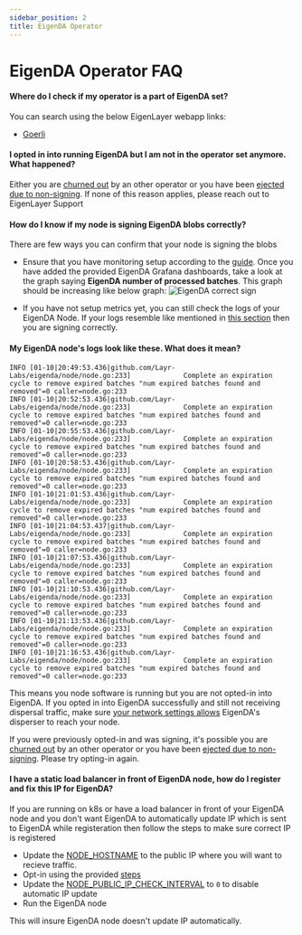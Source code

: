 ```yaml
---
sidebar_position: 2
title: EigenDA Operator
---
```


# EigenDA Operator FAQ


#### Where do I check if my operator is a part of EigenDA set?
You can search using the below EigenLayer webapp links:
* [Goerli](https://goerli.eigenlayer.xyz/avs/eigenda)

#### I opted in into running EigenDA but I am not in the operator set anymore. What happened?
Either you are [churned out](../operator-guides/avs-installation-and-registration/eigenda-operator-guide/README.md#eigenda-churn-approver) by an other operator or you have been [ejected due to non-signing](../operator-guides/avs-installation-and-registration/eigenda-operator-guide/ejection-non-signing.md). If none of this reason applies, please reach out to EigenLayer Support

#### How do I know if my node is signing EigenDA blobs correctly?
There are few ways you can confirm that your node is signing the blobs

* Ensure that you have monitoring setup according to the [guide](../operator-guides/avs-installation-and-registration/eigenda-operator-guide/eigenda-metrics-and-monitoring.md). Once you have added the provided EigenDA Grafana dashboards, take a look at the graph saying **EigenDA number of processed batches**. This graph should be increasing like below graph:
![EigenDA correct sign](/img/operator-guides/avs-installation-and-registration/eigenda-operator-guide/eigenda-correct-sign.png)

* If you have not setup metrics yet, you can still check the logs of your EigenDA Node. If your logs resemble like mentioned in [this section](../operator-guides/avs-installation-and-registration/eigenda-operator-guide/eigenda-avs-installation-registration-and-upgrade.md#step-5-run-eigenda) then you are signing correctly.

#### My EigenDA node's logs look like these. What does it mean?
```
INFO [01-10|20:49:53.436|github.com/Layr-Labs/eigenda/node/node.go:233]             Complete an expiration cycle to remove expired batches "num expired batches found and removed"=0 caller=node.go:233
INFO [01-10|20:52:53.436|github.com/Layr-Labs/eigenda/node/node.go:233]             Complete an expiration cycle to remove expired batches "num expired batches found and removed"=0 caller=node.go:233
INFO [01-10|20:55:53.436|github.com/Layr-Labs/eigenda/node/node.go:233]             Complete an expiration cycle to remove expired batches "num expired batches found and removed"=0 caller=node.go:233
INFO [01-10|20:58:53.436|github.com/Layr-Labs/eigenda/node/node.go:233]             Complete an expiration cycle to remove expired batches "num expired batches found and removed"=0 caller=node.go:233
INFO [01-10|21:01:53.436|github.com/Layr-Labs/eigenda/node/node.go:233]             Complete an expiration cycle to remove expired batches "num expired batches found and removed"=0 caller=node.go:233
INFO [01-10|21:04:53.437|github.com/Layr-Labs/eigenda/node/node.go:233]             Complete an expiration cycle to remove expired batches "num expired batches found and removed"=0 caller=node.go:233
INFO [01-10|21:07:53.436|github.com/Layr-Labs/eigenda/node/node.go:233]             Complete an expiration cycle to remove expired batches "num expired batches found and removed"=0 caller=node.go:233
INFO [01-10|21:10:53.436|github.com/Layr-Labs/eigenda/node/node.go:233]             Complete an expiration cycle to remove expired batches "num expired batches found and removed"=0 caller=node.go:233
INFO [01-10|21:13:53.436|github.com/Layr-Labs/eigenda/node/node.go:233]             Complete an expiration cycle to remove expired batches "num expired batches found and removed"=0 caller=node.go:233
INFO [01-10|21:16:53.436|github.com/Layr-Labs/eigenda/node/node.go:233]             Complete an expiration cycle to remove expired batches "num expired batches found and removed"=0 caller=node.go:233
```
This means you node software is running but you are not opted-in into EigenDA. If you opted in into EigenDA successfully and still not receiving dispersal traffic, make sure [your network settings allows](../operator-guides/avs-installation-and-registration/eigenda-operator-guide/eigenda-avs-installation-registration-and-upgrade.md#step-3-operator-networking-security-setup) EigenDA's disperser to reach your node.


If you were previously opted-in and was signing, it's possible you are [churned out](../operator-guides/avs-installation-and-registration/eigenda-operator-guide/README.md#eigenda-churn-approver) by an other operator or you have been [ejected due to non-signing](../operator-guides/avs-installation-and-registration/eigenda-operator-guide/ejection-non-signing.md). Please try opting-in again. 

#### I have a static load balancer in front of EigenDA node, how do I register and fix this IP for EigenDA?
If you are running on k8s or have a load balancer in front of your EigenDA node
and you don't want EigenDA to automatically update IP which is sent to EigenDA while registeration then follow the steps to make sure correct IP is registered

* Update the [NODE_HOSTNAME](https://github.com/Layr-Labs/eigenda-operator-setup/blob/2872d76b5e0b127400eb7e6dd16da362c7c142ba/.env.example#L63) to the public IP where you will want to recieve traffic.
* Opt-in using the provided [steps](../operator-guides/avs-installation-and-registration/eigenda-operator-guide/eigenda-avs-installation-registration-and-upgrade.md#step-4-opt-in-into-eigenda)
* Update the [NODE_PUBLIC_IP_CHECK_INTERVAL](https://github.com/Layr-Labs/eigenda-operator-setup/blob/2872d76b5e0b127400eb7e6dd16da362c7c142ba/.env.example#L57) to `0` to disable automatic IP update
* Run the EigenDA node


This will insure EigenDA node doesn't update IP automatically.